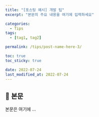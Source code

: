 ```yaml
---
title: "[포스팅 예시] 개발 팁"
excerpt: "본문의 주요 내용을 여기에 입력하세요"

categories:
  - Tips
tags:
  - [tag1, tag2]

permalink: /tips/post-name-here-3/

toc: true
toc_sticky: true

date: 2022-07-24
last_modified_at: 2022-07-24
---
```


## 🦥 본문

본문은 여기에 ...
